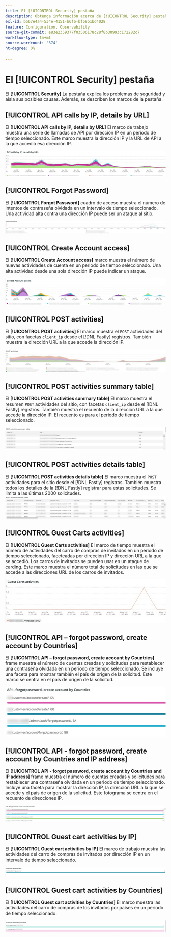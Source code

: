 ```yaml
---
title: El [!UICONTROL Security] pestaña
description: Obtenga información acerca de [!UICONTROL Security] pestaña de [!DNL Observation for Adobe Commerce].
exl-id: b567e4a4-534e-4151-b6f6-bf59b1bd4028
feature: Configuration, Observability
source-git-commit: e83e2359377f03506178c28f8b30993c172282c7
workflow-type: tm+mt
source-wordcount: '374'
ht-degree: 0%

---
```


# El [!UICONTROL Security] pestaña

El **[!UICONTROL Security]** La pestaña explica los problemas de seguridad y aísla sus posibles causas. Además, se describen los marcos de la pestaña.

## [!UICONTROL API calls by IP, details by URL]

El **[!UICONTROL API calls by IP, details by URL]** El marco de trabajo muestra una serie de llamadas de API por dirección IP en un periodo de tiempo seleccionado. Este marco muestra la dirección IP y la URL de API a la que accedió esa dirección IP.

![Llamadas de API por dirección IP](../../assets/tools/observation-for-adobe-commerce/calls-by-ip.jpg)

## [!UICONTROL Forgot Password]

El **[!UICONTROL Forgot Password]** cuadro de acceso muestra el número de intentos de contraseña olvidada en un intervalo de tiempo seleccionado. Una actividad alta contra una dirección IP puede ser un ataque al sitio.

![Contraseña olvidada](../../assets/tools/observation-for-adobe-commerce/forgot-password.jpg)

## [!UICONTROL Create Account access]

El **[!UICONTROL Create Account access]** marco muestra el número de nuevas actividades de cuenta en un periodo de tiempo seleccionado. Una alta actividad desde una sola dirección IP puede indicar un ataque.

![create-account-access](../../assets/tools/observation-for-adobe-commerce/create-account-access.png)

## [!UICONTROL POST activities]

El **[!UICONTROL POST activities]** El marco muestra el `POST` actividades del sitio, con facetas `client_ip` desde el [!DNL Fastly] registros. También muestra la dirección URL a la que accede la dirección IP.

![actividades del POST](../../assets/tools/observation-for-adobe-commerce/POST-activities.jpg)

## [!UICONTROL POST activities summary table]

El **[!UICONTROL POST activities summary table]** El marco muestra el resumen `POST` actividades del sitio, con facetas `client_ip` desde el [!DNL Fastly] registros. También muestra el recuento de la dirección URL a la que accede la dirección IP. El recuento es para el periodo de tiempo seleccionado.

![POST-activities-summary](../../assets/tools/observation-for-adobe-commerce/POST-activities-summary.jpg)

## [!UICONTROL POST activities details table]

El **[!UICONTROL POST activities details table]** El marco muestra el `POST` actividades para el sitio desde el [!DNL Fastly] registros. También muestra todos los detalles de la [!DNL Fastly] registrar para estas solicitudes. Se limita a las últimas 2000 solicitudes.
![POST-activities-details](../../assets/tools/observation-for-adobe-commerce/POST-activities-details.jpg)

## [!UICONTROL Guest Carts activities]

El **[!UICONTROL Guest Carts activities]** El marco de tiempo muestra el número de actividades del carro de compras de invitados en un periodo de tiempo seleccionado, faceteadas por dirección IP y dirección URL a la que se accedió. Los carros de invitados se pueden usar en un ataque de carding. Este marco muestra el número total de solicitudes en las que se accede a las direcciones URL de los carros de invitados.

![guest-carts-activities](../../assets/tools/observation-for-adobe-commerce/guest-carts-activities.jpg)

## [!UICONTROL API – forgot password, create account by Countries]

El **[!UICONTROL API – forgot password, create account by Countries]** frame muestra el número de cuentas creadas y solicitudes para restablecer una contraseña olvidada en un periodo de tiempo seleccionado. Se incluye una faceta para mostrar también el país de origen de la solicitud. Este marco se centra en el país de origen de la solicitud.

![api-olvidó-países](../../assets/tools/observation-for-adobe-commerce/api-forgot-countries.jpg)

## [!UICONTROL API - forgot password, create account by Countries and IP address]

El **[!UICONTROL API - forgot password, create account by Countries and IP address]** frame muestra el número de cuentas creadas y solicitudes para restablecer una contraseña olvidada en un periodo de tiempo seleccionado. Incluye una faceta para mostrar la dirección IP, la dirección URL a la que se accede y el país de origen de la solicitud. Este fotograma se centra en el recuento de direcciones IP.

![api-olvides-countries-ip](../../assets/tools/observation-for-adobe-commerce/api-forgot-countries-ip.png)

## [!UICONTROL Guest cart activities by IP]

El **[!UICONTROL Guest cart activities by IP]** El marco de trabajo muestra las actividades del carro de compras de invitados por dirección IP en un intervalo de tiempo seleccionado.

![guest-cart-ip](../../assets/tools/observation-for-adobe-commerce/guest-cart-ip.png)

## [!UICONTROL Guest cart activities by Countries]

El **[!UICONTROL Guest cart activities by Countries]** El marco muestra las actividades del carro de compras de los invitados por países en un periodo de tiempo seleccionado.

![país-carro-de-invitados](../../assets/tools/observation-for-adobe-commerce/guest-cart-country.png)
